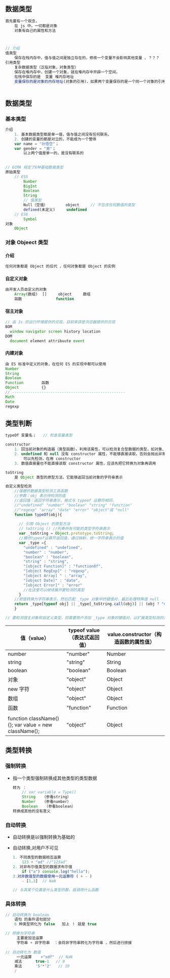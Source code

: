 ## 



## 数据类型

```js
首先要有一个观念，
	在 js 中，一切都是对象
	对象有自己的属性和方法



// 介绍
值类型
	保存在栈内存中，值与值之间是独立存在的，修改一个变量不会影响其他变量 、？？？
引用类型
	复杂数据类型（泛指对象，对象类型）
    保存在堆内存中，创建一个对象，就在堆内存中开辟一个空间，
    在栈中保存的是  变量 堆内存地址
    变量保存的是对象的内存地址(对象的引用)，如果两个变量保存的是一个同一个对象的引用，当通过一个变量修改属性时，另一个量也会改变
    
```



## 数据类型 

### 基本类型

```js
介绍
	1. 基本数据类型都是单一值，值与值之间没有任何联系，
    2. 创建的变量的都是对立的，不能成为一个整体
    var name = "孙悟空"；
    var gender = "男"；
        以上两个值是单一的，是没有联系的
        
        
// ECMA 规定了8种基础数据类型
原始类型
	// ES5
        Number
        BigInt
        Boolean
        String
        // 值类型
        Null（空值）		object     // 不包含任何数值的类型
        defined(未定义) 	 undefined
    // ES6
        Symbol 
对象
	Object 
```

### 对象 Objeect 类型

#### 介绍

```go
任何对象都是 Object 的后代 ，任何对象都是 Object 的实例
```

#### 自定义对象

```js
由开发人员自定义的对象  
    Array(数组)  []	  object	 数组
    函数          	 function
```

#### 宿主对象

```js
// 由 Js 的运行环境提供的兑现，目前来讲是浏览器提供的兑现
BOM 
  window navigator screen history location
DOM
  document element attribuute event
```

#### 内建对象

```js
由 ES 标准中定义的对象，在任何 ES 的实现中都可以使用
Number 
String 
Boolean 
Function 	    函数
Object 			{}
// --------------------------------------------------
Math 
Date
regexp
```









## 类型判断

```js
typeOf 变量名；   // 检查变量类型

constructor
	1. 回当前对象的构造器（类型函数）。利用该属性，可以检测复合型数据的类型，如对象、数组和函数
    2. undefined 和 null 没有 constructor 属性，不能够直接读取，否则会抛出异常
   		可以先检测，在用 constructor
    3. 数值直接量也不能直接读取 constructor 属性，应该先把它转换为对象再调用

toString 
	是 Object 类型的原型方法，它能够返回当前对象的字符串表示

自定义类型检测    
    //强健的数据类型检测工具函数
    //参数：obj 表示待检测的值
    //返回值：返回字符串表示，格式与 typeof 运算符相同，
    //"undefined" "number" "boolean" "string" "function"
    //"regexp" "array" "date" "error" "object"或 "null"
    function typeOf(obj){
        
      // 引用 Object 的原型方法 
      // toString () //列奉所有可能的类型字符串表示
      var _toString = Object.prototype.toString; 
      //模仿typeof运算符返回值，通过映射，统一字符串表示的值 
      var _type ={
        "undefined" : "undefined",
        "number" : "number",
        "boolean" : "boolean",
        "string" : "string",
        "[object Function]" : "function0f",
        "[object RegExp]" : "regexp",
        "[object Array] " : "array",
        "[object Date]" : "date",
        "[object Error]" : "error"
        //在这里可以继续展开要检测的类型
      }
    //把值转换为字符串表示，然后匹配 _type 对象中的键值对，最后处理特殊值 null
    return _type[typeof obj] || _type[_toString.call(obj)] || (obj ? "object" :"null");
    } 

// 要检测宿主对象和自定义类型，则需要用户添加 _type 对象的键值对，以扩展类型检测的范围。
```

| 值（value）                                           | typeof value（表达式返回值） | value.constructor（构造函数的属性值） |
| ----------------------------------------------------- | ---------------------------- | ------------------------------------- |
| number                                                | "number"                     | Number                                |
| string                                                | "string"                     | String                                |
| boolean                                               | "boolean"                    | Boolean                               |
| 对象                                                  | "object"                     | Object                                |
| new 字符                                              | "object"                     | Object                                |
| 数组                                                  | "object"                     | Object                                |
| 函数                                                  | "function"                   | Function                              |
|                                                       |                              |                                       |
| function className(){};  var value = new className(); | "object"                     | Object                                |

## 类型转换

### 强制转换

*   指一个类型强制转换成其他类型的类型数据

    ```js
    转为 ：
    	// var variable = Type()
    	String   （参看string）
        Number   （参看number）
        Boolean   （参看boolean）
    转换成其他的没有意义
    
    ```

### 自动转换

*   自动转换是以强制转换为基础的

*   自动转换,对用户不可见

    ```js
    1. 不同类型的数据相互运算
    	123 + "ad" //"123ad"
    2. 对非布尔值类型的数据求布尔值
    	if ("a") console.log("hello");
    3.对非数值型的数据使用一元运算符 ( + - )
        - [1,2]  // NaN
    
    // 与其某个位置是什么类型的数，就调用什么函数
    ```


### 具体转换

```js
// 自动转换为 boolean
	语句 的条件语句部分
    6 种类型转化为 false   加上 ！ 就是 true

// 转换为字符串
	 主要是加法运算 
     字符串 + 非字符串  ：会将非字符串转化为字符串 ，然后进行拼接
     
// 自动转化为 数值
     一元运算    +"sdf"  // NaN
	减法		true-1   // 0
    乘法		'5'*'2'   // 10
	/
```



